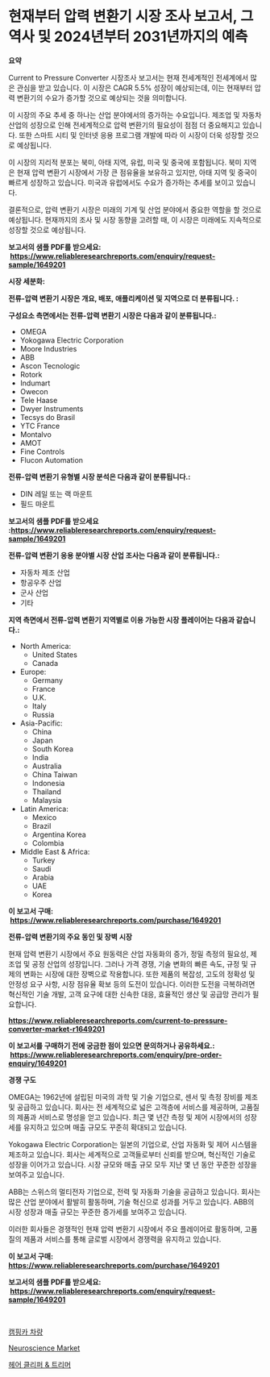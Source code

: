 <p><h1>현재부터 압력 변환기 시장 조사 보고서, 그 역사 및 2024년부터 2031년까지의 예측</h1></p><p><strong>요약</strong></p>
<p><p>Current to Pressure Converter 시장조사 보고서는 현재 전세계적인 전세계에서 많은 관심을 받고 있습니다. 이 시장은 CAGR 5.5% 성장이 예상되는데, 이는 현재부터 압력 변환기의 수요가 증가할 것으로 예상되는 것을 의미합니다.</p><p>이 시장의 주요 추세 중 하나는 산업 분야에서의 증가하는 수요입니다. 제조업 및 자동차 산업의 성장으로 인해 전세계적으로 압력 변환기의 필요성이 점점 더 중요해지고 있습니다. 또한 스마트 시티 및 인터넷 응용 프로그램 개발에 따라 이 시장이 더욱 성장할 것으로 예상됩니다.</p><p>이 시장의 지리적 분포는 북미, 아태 지역, 유럽, 미국 및 중국에 포함됩니다. 북미 지역은 현재 압력 변환기 시장에서 가장 큰 점유율을 보유하고 있지만, 아태 지역 및 중국이 빠르게 성장하고 있습니다. 미국과 유럽에서도 수요가 증가하는 추세를 보이고 있습니다.</p><p>결론적으로, 압력 변환기 시장은 미래의 기계 및 산업 분야에서 중요한 역할을 할 것으로 예상됩니다. 현재까지의 조사 및 시장 동향을 고려할 때, 이 시장은 미래에도 지속적으로 성장할 것으로 예상됩니다.</p></p>
<p><strong>보고서의 샘플 PDF를 받으세요: &nbsp;<a href="https://www.reliableresearchreports.com/enquiry/request-sample/1649201">https://www.reliableresearchreports.com/enquiry/request-sample/1649201</a></strong></p>
<p><strong>시장 세분화:</strong></p>
<p><strong> 전류-압력 변환기 시장은 개요, 배포, 애플리케이션 및 지역으로 더 분류됩니다. :</strong></p>
<p><strong>구성요소 측면에서는 전류-압력 변환기 시장은 다음과 같이 분류됩니다.:</strong></p>
<p><ul><li>OMEGA</li><li>Yokogawa Electric Corporation</li><li>Moore Industries</li><li>ABB</li><li>Ascon Tecnologic</li><li>Rotork</li><li>Indumart</li><li>Owecon</li><li>Tele Haase</li><li>Dwyer Instruments</li><li>Tecsys do Brasil</li><li>YTC France</li><li>Montalvo</li><li>AMOT</li><li>Fine Controls</li><li>Flucon Automation</li></ul></p>
<p><strong> 전류-압력 변환기 유형별 시장 분석은 다음과 같이 분류됩니다.:</strong></p>
<p><ul><li>DIN 레일 또는 랙 마운트</li><li>필드 마운트</li></ul></p>
<p><strong>보고서의 샘플 PDF를 받으세요 :<a href="https://www.reliableresearchreports.com/enquiry/request-sample/1649201">https://www.reliableresearchreports.com/enquiry/request-sample/1649201</a></strong></p>
<p><strong> 전류-압력 변환기 응용 분야별 시장 산업 조사는 다음과 같이 분류됩니다.:</strong></p>
<p><ul><li>자동차 제조 산업</li><li>항공우주 산업</li><li>군사 산업</li><li>기타</li></ul></p>
<p><strong>지역 측면에서 전류-압력 변환기 지역별로 이용 가능한 시장 플레이어는 다음과 같습니다.:</strong></p>
<p><ul>
    <li>
        North America:
        <ul>
            <li>United States</li>
            <li>Canada</li>
        </ul>
    </li>
    <li>
        Europe:
        <ul>
            <li>Germany</li>
            <li>France</li>
            <li>U.K.</li>
            <li>Italy</li>
            <li>Russia</li>
        </ul>
    </li>
    <li>
        Asia-Pacific:
        <ul>
            <li>China</li>
            <li>Japan</li>
            <li>South Korea</li>
            <li>India</li>
            <li>Australia</li>
            <li>China Taiwan</li>
            <li>Indonesia</li>
            <li>Thailand</li>
            <li>Malaysia</li>
        </ul>
    </li>
    <li>
        Latin America:
        <ul>
            <li>Mexico</li>
            <li>Brazil</li>
            <li>Argentina Korea</li>
            <li>Colombia</li>
        </ul>
    </li>
    <li>
        Middle East & Africa:
        <ul>
            <li>Turkey</li>
            <li>Saudi</li>
            <li>Arabia</li>
            <li>UAE</li>
            <li>Korea</li>
        </ul>
    </li>
    </ul></p>
<p><strong>이 보고서 구매: &nbsp;<a href="https://www.reliableresearchreports.com/purchase/1649201">https://www.reliableresearchreports.com/purchase/1649201</a></strong></p>
<p><strong>전류-압력 변환기의 주요 동인 및 장벽 시장</strong></p>
<p><p>현재 압력 변환기 시장에서 주요 원동력은 산업 자동화의 증가, 정밀 측정의 필요성, 제조업 및 공정 산업의 성장입니다. 그러나 가격 경쟁, 기술 변화의 빠른 속도, 규정 및 규제의 변화는 시장에 대한 장벽으로 작용합니다. 또한 제품의 복잡성, 고도의 정확성 및 안정성 요구 사항, 시장 점유율 확보 등의 도전이 있습니다. 이러한 도전을 극복하려면 혁신적인 기술 개발, 고객 요구에 대한 신속한 대응, 효율적인 생산 및 공급망 관리가 필요합니다.</p></p>
<p><strong><a href="https://www.reliableresearchreports.com/current-to-pressure-converter-market-r1649201">https://www.reliableresearchreports.com/current-to-pressure-converter-market-r1649201</a></strong></p>
<p><strong>이 보고서를 구매하기 전에 궁금한 점이 있으면 문의하거나 공유하세요.: &nbsp;<a href="https://www.reliableresearchreports.com/enquiry/pre-order-enquiry/1649201">https://www.reliableresearchreports.com/enquiry/pre-order-enquiry/1649201</a></strong></p>
<p><strong>경쟁 구도</strong></p>
<p><p>OMEGA는 1962년에 설립된 미국의 과학 및 기술 기업으로, 센서 및 측정 장비를 제조 및 공급하고 있습니다. 회사는 전 세계적으로 넓은 고객층에 서비스를 제공하며, 고품질의 제품과 서비스로 명성을 얻고 있습니다. 최근 몇 년간 측정 및 제어 시장에서의 성장세를 유지하고 있으며 매출 규모도 꾸준히 확대되고 있습니다.</p><p>Yokogawa Electric Corporation는 일본의 기업으로, 산업 자동화 및 제어 시스템을 제조하고 있습니다. 회사는 세계적으로 고객들로부터 신뢰를 받으며, 혁신적인 기술로 성장을 이어가고 있습니다. 시장 규모와 매출 규모 모두 지난 몇 년 동안 꾸준한 성장을 보여주고 있습니다.</p><p>ABB는 스위스의 멀티전자 기업으로, 전력 및 자동화 기술을 공급하고 있습니다. 회사는 많은 산업 분야에서 활발히 활동하며, 기술 혁신으로 성과를 거두고 있습니다. ABB의 시장 성장과 매출 규모는 꾸준한 증가세를 보여주고 있습니다.</p><p>이러한 회사들은 경쟁적인 현재 압력 변환기 시장에서 주요 플레이어로 활동하며, 고품질의 제품과 서비스를 통해 글로벌 시장에서 경쟁력을 유지하고 있습니다.</p></p>
<p><strong>이 보고서 구매: &nbsp; <a href="https://www.reliableresearchreports.com/purchase/1649201">https://www.reliableresearchreports.com/purchase/1649201</a></strong></p>
<p><strong>보고서의 샘플 PDF를 받으세요: &nbsp;<a href="https://www.reliableresearchreports.com/enquiry/request-sample/1649201">https://www.reliableresearchreports.com/enquiry/request-sample/1649201</a></strong><strong></strong></p>
<p>&nbsp;</p>
<p><p><a href="https://medium.com/@gummibear5656757/2024-2031%EB%85%84%EC%9D%84-%EC%98%88%EC%B8%A1%ED%95%9C-%EB%AA%A8%ED%84%B0%ED%99%88-%EC%B0%A8%EB%9F%89-%EC%8B%9C%EC%9E%A5-%EB%8F%99%ED%96%A5%EA%B3%BC-%EC%8B%9C%EC%9E%A5-%EB%B6%84%EC%84%9D-5451f1acc315">캠핑카 차량</a></p><p><a href="https://five-trouble-98a.notion.site/Neuroscience-Market-Research-Report-Its-History-and-Forecast-2024-to-2031-9d3c149b1d8d4a1abe2ae4097581a784">Neuroscience Market</a></p><p><a href="https://medium.com/@thib_harou/%ED%97%A4%EC%96%B4-%ED%81%B4%EB%A6%AC%ED%8D%BC-%EB%B0%8F-%ED%8A%B8%EB%A6%AC%EB%A8%B8-%EC%8B%9C%EC%9E%A5-%EC%84%B1%EA%B3%B5%EC%A0%81%EC%9D%B8-%EB%B9%84%EC%A6%88%EB%8B%88%EC%8A%A4-%EC%A0%84%EB%9E%B5%EC%9D%98-%EC%97%B4%EC%87%A0-2031%EB%85%84%EA%B9%8C%EC%A7%80%EC%9D%98-%EC%98%88%EC%B8%A1-9712d833f2af">헤어 클리퍼 & 트리머</a></p></p>